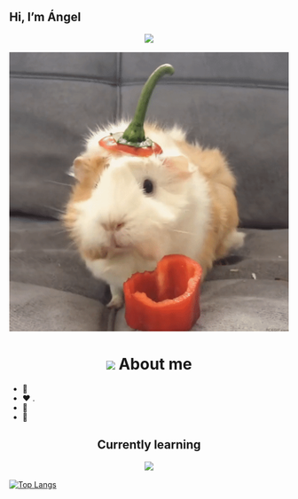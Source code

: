 <h2> Hi, I’m Ángel</h2>
<p>
<div align="center">
<a href="https://github.com/DenverCoder1/readme-typing-svg"><img src="https://readme-typing-svg.herokuapp.com?&font=IBM+Plex+Sans&color=abcdef&size=20&lines=Welcome+to+my+GitHub+Profile!;I'm+studying+Computer+Engineering"/></a>
</div>
</p> 

<div align="center">
<img src="cui.gif" width="auto">
</div>



<h1 align="center"><img src="https://media3.giphy.com/media/bDtzRbWJOwmInd1DQP/200w.webp?cid=ecf05e47lezq2lufyb611n7pngpgjhzfxs5y10y9n7oy7u0j&ep=v1_stickers_search&rid=200w.webp&ct=s" width="45"> About me</h1>
<ul>
  <li>👋 </li>
  <li>❤️ .</li>
  <li>🌱 </li>
  <li>🐹 </li>
</ul>

<h2 align="center"> Currently learning</h2>
<p align="center">
  <a href="https://skillicons.dev/icons?i=aws,gcp,azure,react,vue,flutter&perline=3">
    <img src="https://skillicons.dev/icons?i=git,c,cpp,python,js,linux,bash,github,laravel,docker,visualstudio,vscode,&perline=4" width="500" />
  </a>
</p>

[![Top Langs](https://github-readme-stats.vercel.app/api/top-langs/?username=Torres1204&layout=compact&theme=merko)](https://github.com/anuraghazra/github-readme-stats)
